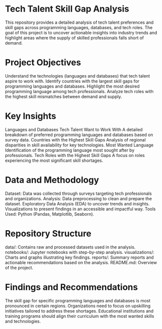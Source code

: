 # Tech Talent Skill Gap Analysis
This repository provides a detailed analysis of tech talent preferences and skill gaps across programming languages, databases, and tech roles. The goal of this project is to uncover actionable insights into industry trends and highlight areas where the supply of skilled professionals falls short of demand.

# Project Objectives
Understand the technologies (languages and databases) that tech talent aspire to work with.
Identify countries with the largest skill gaps for programming languages and databases.
Highlight the most desired programming language among tech professionals.
Analyze tech roles with the highest skill mismatches between demand and supply.

# Key Insights
Languages and Databases Tech Talent Want to Work With
A detailed breakdown of preferred programming languages and databases based on survey data.
Countries with the Highest Skill Gaps
Analysis of regional disparities in skill availability for key technologies.
Most Wanted Language
Identification of the programming language most sought after by professionals.
Tech Roles with the Highest Skill Gaps
A focus on roles experiencing the most significant skill shortages.

# Data and Methodology
Dataset: Data was collected through surveys targeting tech professionals and organizations.
Analysis:
Data preprocessing to clean and prepare the dataset.
Exploratory Data Analysis (EDA) to uncover trends and insights.
Visualizations to present findings in an accessible and impactful way.
Tools Used: Python (Pandas, Matplotlib, Seaborn).

# Repository Structure
data/: Contains raw and processed datasets used in the analysis.
notebooks/: Jupyter notebooks with step-by-step analysis.
visualizations/: Charts and graphs illustrating key findings.
reports/: Summary reports and actionable recommendations based on the analysis.
README.md: Overview of the project.

# Findings and Recommendations
The skill gap for specific programming languages and databases is most pronounced in certain regions.
Organizations need to focus on upskilling initiatives tailored to address these shortages.
Educational institutions and training programs should align their curriculum with the most wanted skills and technologies.


